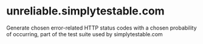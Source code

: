 unreliable.simplytestable.com
=============================

Generate chosen error-related HTTP status codes with a chosen probability of occurring, part of the test suite used by simplytestable.com
